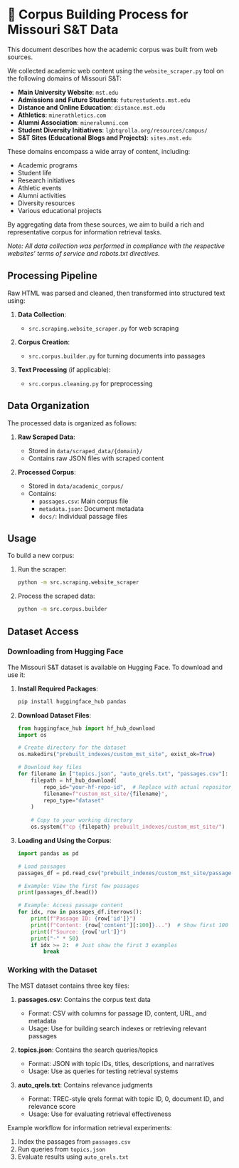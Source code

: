 
# 🏫 Corpus Building Process for Missouri S&T Data
This document describes how the academic corpus was built from web sources.


We collected academic web content using the `website_scraper.py` tool on the following domains of Missouri S&T:

- **Main University Website**: `mst.edu`
- **Admissions and Future Students**: `futurestudents.mst.edu`
- **Distance and Online Education**: `distance.mst.edu`
- **Athletics**: `minerathletics.com`
- **Alumni Association**: `mineralumni.com`
- **Student Diversity Initiatives**: `lgbtqrolla.org/resources/campus/`
- **S&T Sites (Educational Blogs and Projects)**: `sites.mst.edu`

These domains encompass a wide array of content, including:
- Academic programs
- Student life
- Research initiatives
- Athletic events
- Alumni activities
- Diversity resources
- Various educational projects

By aggregating data from these sources, we aim to build a rich and representative corpus for information retrieval tasks.

*Note: All data collection was performed in compliance with the respective websites' terms of service and robots.txt directives.*

## Processing Pipeline

Raw HTML was parsed and cleaned, then transformed into structured text using:

1. **Data Collection**:
   - `src.scraping.website_scraper.py` for web scraping
   
2. **Corpus Creation**:
   - `src.corpus.builder.py` for turning documents into passages
   
3. **Text Processing** (if applicable):
   - `src.corpus.cleaning.py` for preprocessing

## Data Organization

The processed data is organized as follows:

1. **Raw Scraped Data**: 
   - Stored in `data/scraped_data/{domain}/`
   - Contains raw JSON files with scraped content

2. **Processed Corpus**:
   - Stored in `data/academic_corpus/`
   - Contains:
     - `passages.csv`: Main corpus file
     - `metadata.json`: Document metadata
     - `docs/`: Individual passage files

## Usage

To build a new corpus:
1. Run the scraper:
   
   ```bash
   python -m src.scraping.website_scraper
   ```
2. Process the scraped data:
   
   ```bash
   python -m src.corpus.builder
   ```

## Dataset Access

### Downloading from Hugging Face

The Missouri S&T dataset is available on Hugging Face. To download and use it:

1. **Install Required Packages**:
   ```bash
   pip install huggingface_hub pandas
   ```

2. **Download Dataset Files**:
   ```python
   from huggingface_hub import hf_hub_download
   import os
   
   # Create directory for the dataset
   os.makedirs("prebuilt_indexes/custom_mst_site", exist_ok=True)
   
   # Download key files
   for filename in ["topics.json", "auto_qrels.txt", "passages.csv"]:
       filepath = hf_hub_download(
           repo_id="your-hf-repo-id",  # Replace with actual repository ID
           filename=f"custom_mst_site/{filename}",
           repo_type="dataset"
       )
       
       # Copy to your working directory
       os.system(f"cp {filepath} prebuilt_indexes/custom_mst_site/")
   ```

3. **Loading and Using the Corpus**:
   ```python
   import pandas as pd
   
   # Load passages
   passages_df = pd.read_csv("prebuilt_indexes/custom_mst_site/passages.csv")
   
   # Example: View the first few passages
   print(passages_df.head())
   
   # Example: Access passage content
   for idx, row in passages_df.iterrows():
       print(f"Passage ID: {row['id']}")
       print(f"Content: {row['content'][:100]}...")  # Show first 100 chars
       print(f"Source: {row['url']}")
       print("-" * 50)
       if idx >= 2:  # Just show the first 3 examples
           break
   ```

### Working with the Dataset

The MST dataset contains three key files:

1. **passages.csv**: Contains the corpus text data
   - Format: CSV with columns for passage ID, content, URL, and metadata
   - Usage: Use for building search indexes or retrieving relevant passages

2. **topics.json**: Contains the search queries/topics
   - Format: JSON with topic IDs, titles, descriptions, and narratives
   - Usage: Use as queries for testing retrieval systems

3. **auto_qrels.txt**: Contains relevance judgments
   - Format: TREC-style qrels format with topic ID, 0, document ID, and relevance score
   - Usage: Use for evaluating retrieval effectiveness

Example workflow for information retrieval experiments:
1. Index the passages from `passages.csv`
2. Run queries from `topics.json`
3. Evaluate results using `auto_qrels.txt`


